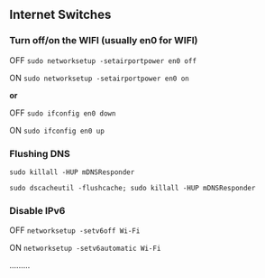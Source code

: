 ## Internet Switches
### Turn off/on the WIFI (usually en0 for WIFI)
OFF ` sudo networksetup -setairportpower en0 off `

ON ` sudo networksetup -setairportpower en0 on `

**or**

OFF `sudo ifconfig en0 down`

ON `sudo ifconfig en0 up`

### Flushing DNS
`sudo killall -HUP mDNSResponder`

`sudo dscacheutil -flushcache; sudo killall -HUP mDNSResponder`

### Disable IPv6
OFF `networksetup -setv6off Wi-Fi`

ON `networksetup -setv6automatic Wi-Fi`

.........
